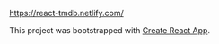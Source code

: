  https://react-tmdb.netlify.com/


This project was bootstrapped with [Create React App](https://github.com/facebook/create-react-app).


